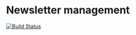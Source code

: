 # Newsletter management
[![Build Status](https://drone.niels-ole.com/api/badges/nielsole/nl-subscription/status.svg)](https://drone.niels-ole.com/nielsole/nl-subscription)